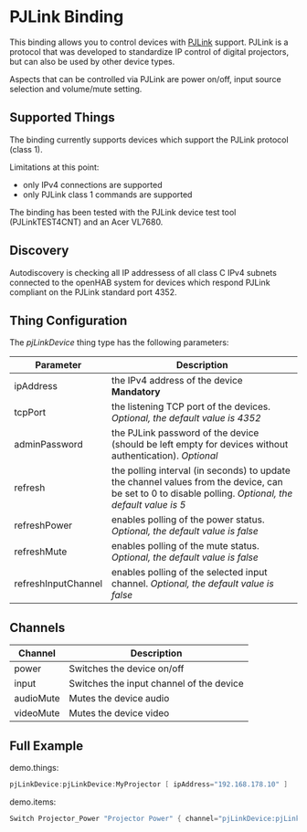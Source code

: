 # PJLink Binding

This binding allows you to control devices with [PJLink](https://pjlink.jbmia.or.jp/english/) support. PJLink is a protocol that was developed to standardize IP control of digital projectors, but can also be used by other device types.

Aspects that can be controlled via PJLink are power on/off, input source selection and volume/mute setting.

## Supported Things

The binding currently supports devices which support the PJLink protocol (class 1). 

Limitations at this point:

- only IPv4 connections are supported
- only PJLink class 1 commands are supported

The binding has been tested with the PJLink device test tool (PJLinkTEST4CNT) and an Acer VL7680.

## Discovery

Autodiscovery is checking all IP addressess of all class C IPv4 subnets connected to the openHAB system for devices which respond PJLink compliant on the PJLink standard port 4352.

## Thing Configuration

The *pjLinkDevice* thing type has the following parameters:

| Parameter             | Description                                                                                                                                              |
|-----------------------|----------------------------------------------------------------------------------------------------------------------------------------------------------|
| ipAddress             | the IPv4 address of the device  **Mandatory**                                                                                                            |
| tcpPort               | the listening TCP port of the devices. *Optional, the default value is 4352*                                                                             |
| adminPassword         | the PJLink password of the device (should be left empty for devices without authentication). *Optional*                                                  |
| refresh               | the polling interval (in seconds) to update the channel values from the device, can be set to 0 to disable polling. *Optional, the default value is 5*   |
| refreshPower          | enables polling of the power status. *Optional, the default value is false*                                                                              |
| refreshMute           | enables polling of the mute status. *Optional, the default value is false*                                                                               |
| refreshInputChannel   | enables polling of the selected input channel. *Optional, the default value is false*                                                                    |


## Channels

| Channel           | Description                               |
|-------------------|-------------------------------------------|
| power             | Switches the device on/off                |
| input             | Switches the input channel of the device  |
| audioMute         | Mutes the device audio                    |
| videoMute         | Mutes the device video                    |

## Full Example

demo.things:

```java
pjLinkDevice:pjLinkDevice:MyProjector [ ipAddress="192.168.178.10" ]
```

demo.items:

```java
Switch Projector_Power "Projector Power" { channel="pjLinkDevice:pjLinkDevice:MyProjector:powerChannel" }
```